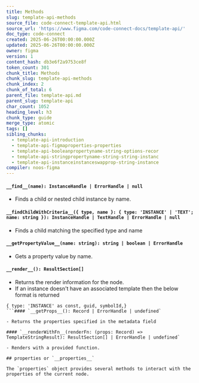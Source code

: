 ```yaml
---
title: Methods
slug: template-api-methods
source_file: code-connect-template-api.html
source_url: 'https://www.figma.com/code-connect-docs/template-api/'
doc_type: code-connect
created: 2025-06-26T00:00:00.000Z
updated: 2025-06-26T00:00:00.000Z
owner: figma
version: 1
content_hash: db3e6f2a9753ce8f
token_count: 301
chunk_title: Methods
chunk_slug: template-api-methods
chunk_index: 2
chunk_of_total: 6
parent_file: template-api.md
parent_slug: template-api
char_count: 1052
heading_level: h3
chunk_type: guide
merge_type: atomic
tags: []
sibling_chunks:
  - template-api-introduction
  - template-api-figmaproperties-properties
  - template-api-booleanpropertyname-string-options-recor
  - template-api-stringpropertyname-string-string-instanc
  - template-api-instanceinstanceswapprop-string-instance
compiler: noos-figma
---
```


#### `__find__(name): InstanceHandle | ErrorHandle | null`

- Finds a child or nested child instance by name.

#### `__findChildWithCriteria__({ type, name }: { type: 'INSTANCE' | 'TEXT'; name: string }): InstanceHandle | TextHandle | ErrorHandle | null`

- Finds a child matching the specified type and name

#### `__getPropertyValue__(name: string): string | boolean | ErrorHandle`

- Gets a property value by name.

#### `__render__(): ResultSection[]`

- Returns the render information for the node.
- If an instance doesn't have an associated template then the below format is returned

```
{ type: 'INSTANCE' as const, guid, symbolId,}
```#### `__getProps__(): Record | ErrorHandle | undefined`

- Returns the properties specified in the metadata field

#### `__renderWithFn__(renderFn: (props: Record) => TemplateStringResult): ResultSection[] | ErrorHandle | undefined`

- Renders with a provided function.

## properties or `__properties__`

The `properties` object provides several methods to interact with the properties of the current node.

